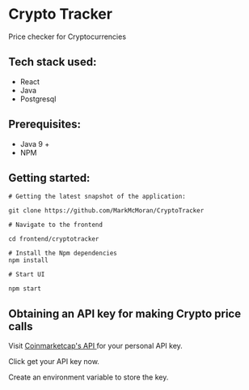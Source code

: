 # Crypto Tracker

Price checker for Cryptocurrencies 

## Tech stack used:

 - React 
 - Java 
 - Postgresql

## Prerequisites:

 - Java 9 +
 - NPM

## Getting started:

```
# Getting the latest snapshot of the application:

git clone https://github.com/MarkMcMoran/CryptoTracker

# Navigate to the frontend

cd frontend/cryptotracker

# Install the Npm dependencies
npm install 

# Start UI

npm start
```

## Obtaining an API key for making Crypto price calls

Visit [Coinmarketcap's API ](https://coinmarketcap.com/api/) for your personal API key. 

Click get your API key now.

Create an environment variable to store the key. 
